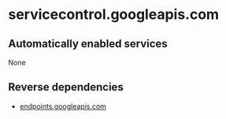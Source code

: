 # servicecontrol.googleapis.com

## Automatically enabled services

None

## Reverse dependencies

* [endpoints.googleapis.com](../endpoints.googleapis.com/)
